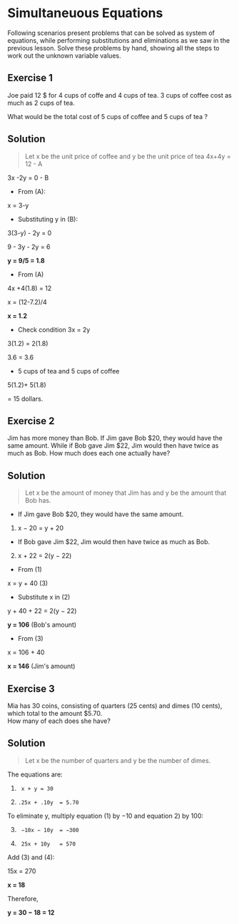 
# Simultaneuous Equations

Following scenarios present problems that can be solved as system of equations, while performing substitutions and eliminations as we saw in the previous lesson. Solve these problems by hand, showing all the steps to work out the unknown variable values. 

## Exercise 1
Joe paid 12 $ for 4 cups of coffe and 4 cups of tea. 3 cups of coffee cost as much as 2 cups of tea. 

What would be the total cost of 5 cups of coffee and 5 cups of tea ?

## Solution

> Let x be the unit price of coffee and y be the unit price of tea
4x+4y = 12 - A

3x -2y = 0 - B

* From (A): 

x = 3-y

* Substituting y in (B): 

3(3-y) - 2y = 0

9 - 3y - 2y = 6

**y = 9/5 = 1.8**

* From (A)

4x +4(1.8) = 12

x = (12-7.2)/4

**x = 1.2**

* Check condition 3x = 2y

3(1.2) = 2(1.8)

3.6 = 3.6 

* 5 cups of tea and 5 cups of coffee

5(1.2)+ 5(1.8)

= 15 dollars. 

## Exercise 2

Jim has more money than Bob.  If Jim gave Bob \$20, they would have the same amount.  While if Bob gave Jim $22, Jim would then have twice as much as Bob. How much does each one actually have?

## Solution
> Let x be the amount of money that Jim has and y be the amount that Bob has.

* If Jim gave Bob $20, they would have the same amount.

1)   x − 20 = y + 20

* If Bob gave Jim $22, Jim would then have twice as much as Bob.

2)   x + 22 = 2(y − 22)

* From (1)

x = y + 40 (3)

* Substitute x in (2)

y + 40 + 22	= 2(y − 22)

**y = 106** (Bob's amount)

* From (3)

x = 106 + 40

**x = 146** (Jim's amount)


## Exercise 3

Mia has 30 coins, consisting of quarters (25 cents) and dimes (10 cents), which total to the amount $5.70.  
How many of each does she have?

## Solution
>Let x be the number of quarters and y be the number of dimes.

The equations are:

1)  	x +	y =	30
 
2)     .25x	+ .10y	= 5.70

To eliminate y, multiply equation (1) by −10  and equation 2) by 100:

3)  	−10x − 10y	= −300
 
4)  	25x	+ 10y	= 570
 
Add (3) and (4):
 
15x = 270

**x = 18**

Therefore,  
        
**y = 30 − 18 = 12**


